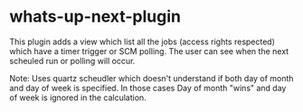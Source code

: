 whats-up-next-plugin
====================

This plugin adds a view which list all the jobs (access rights respected) which have a timer trigger or SCM polling. 
The user can see when the next scheuled run or polling will occur.

Note: Uses quartz scheudler which doesn't understand if both day of month and day of week is specified. In those cases Day of month "wins" 
and day of week is ignored in the calculation.
